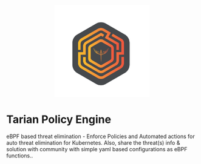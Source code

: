 <p align="center"><img src="tarian-logo1.png" width="250"></p>

# Tarian Policy Engine

eBPF based threat elimination - Enforce Policies and Automated actions for auto threat elimination for Kubernetes. Also, share the threat(s) info & solution with community with simple yaml based configurations as eBPF functions..
